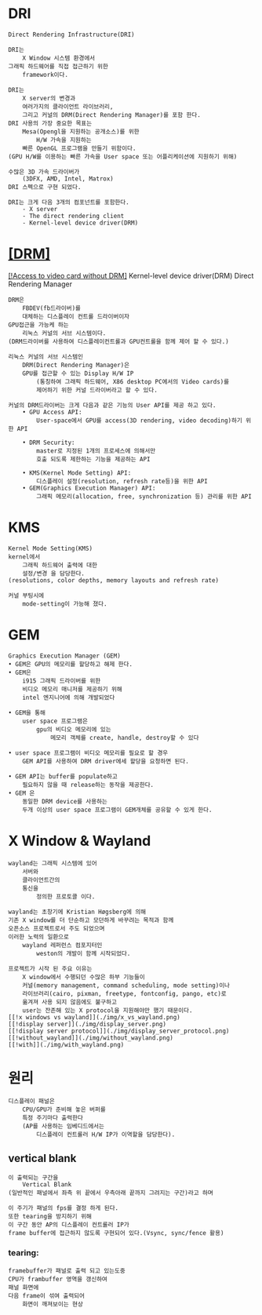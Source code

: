 # DRI
    Direct Rendering Infrastructure(DRI)

    DRI는 
        X Window 시스템 환경에서 
    그래픽 하드웨어를 직접 접근하기 위한 
        framework이다. 

    DRI는 
        X server의 변경과 
        여러가지의 클라이언트 라이브러리, 
        그리고 커널의 DRM(Direct Rendering Manager)를 포함 한다. 
    DRI 사용의 가장 중요한 목표는 
        Mesa(Opengl을 지원하는 공개소스)를 위한 
            H/W 가속을 지원하는
        빠른 OpenGL 프로그램을 만들기 위함이다. 
    (GPU H/W를 이용하는 빠른 가속을 User space 또는 어플리케이션에 지원하기 위해)

    수많은 3D 가속 드라이버가
        (3DFX, AMD, Intel, Matrox) 
    DRI 스펙으로 구현 되었다.

    DRI는 크게 다음 3개의 컴포넌트를 포함한다.
        - X server
        - The direct rendering client
        - Kernel-level device driver(DRM)


# [[DRM]](https://en.wikipedia.org/wiki/Direct_Rendering_Manager)
[[!Access to video card without DRM]](.img/Access_to_video_card_without_DRM.svg)
    Kernel-level device driver(DRM)
    Direct Rendering Manager

    DRM은 
        FBDEV(fb드라이버)를 
        대체하는 디스플레이 컨트롤 드라이버이자 
    GPU접근을 가능케 하는
        리눅스 커널의 서브 시스템이다. 
    (DRM드라이버를 사용하여 디스플레이컨트롤과 GPU컨트롤을 함께 제어 할 수 있다.)

    리눅스 커널의 서브 시스템인 
        DRM(Direct Rendering Manager)은 
        GPU를 접근할 수 있는 Display H/W IP
            (통칭하여 그래픽 하드웨어, X86 desktop PC에서의 Video cards)를 
            제어하기 위한 커널 드라이버라고 할 수 있다.

    커널의 DRM드라이버는 크게 다음과 같은 기능의 User API를 제공 하고 있다.
        • GPU Access API: 
            User-space에서 GPU를 access(3D rendering, video decoding)하기 위한 API
    
        • DRM Security:
            master로 지정된 1개의 프로세스에 의해서만 
            호출 되도록 제한하는 기능을 제공하는 API

        • KMS(Kernel Mode Setting) API: 
            디스플레이 설정(resolution, refresh rate등)을 위한 API
        • GEM(Graphics Execution Manager) API: 
            그래픽 메모리(allocation, free, synchronization 등) 관리를 위한 API

# KMS 
    Kernel Mode Setting(KMS)
    kernel에서 
        그래픽 하드웨어 출력에 대한 
        설정/변경 을 담당한다.
    (resolutions, color depths, memory layouts and refresh rate)

    커널 부팅시에 
        mode-setting이 가능해 졌다.
# GEM
    Graphics Execution Manager (GEM)
    • GEM은 GPU의 메모리를 할당하고 해제 한다.
    • GEM은 
        i915 그래픽 드라이버를 위한 
        비디오 메모리 매니저를 제공하기 위해 
        intel 엔지니어에 의해 개발되었다

    • GEM을 통해 
        user space 프로그램은 
            gpu의 비디오 메모리에 있는 
                메모리 객체를 create, handle, destroy할 수 있다

    • user space 프로그램이 비디오 메모리를 필요로 할 경우 
        GEM API를 사용하여 DRM driver에세 할당을 요청하면 된다.

    • GEM API는 buffer를 populate하고 
        필요하지 않을 때 release하는 동작을 제공한다.
    • GEM 은 
        동일한 DRM device를 사용하는 
        두개 이상의 user space 프로그램이 GEM개체를 공유할 수 있게 한다.

# X Window & Wayland

    wayland는 그래픽 시스템에 있어 
        서버와 
        클라이언트간의 
        통신을 
            정의한 프로토콜 이다. 

    wayland는 초창기에 Kristian Høgsberg에 의해 
    기존 X window를 더 단순하고 모던하게 바꾸려는 목적과 함께 
    오픈소스 프로젝트로서 주도 되었으며 
    이러한 노력의 일환으로 
        wayland 레퍼런스 컴포지터인 
            weston의 개발이 함께 시작되었다. 

    프로젝트가 시작 된 주요 이유는 
        X window에서 수행되던 수많은 하부 기능들이 
        커널(memory management, command scheduling, mode setting)이나 
        라이브러리(cairo, pixman, freetype, fontconfig, pango, etc)로 
        옮겨져 사용 되지 않음에도 불구하고 
        user는 잔존해 있는 X protocol을 지원해야만 했기 때문이다.
    [[!x windows vs wayland]](./img/x_vs_wayland.png)
    [[!display server]](./img/display_server.png)
    [[!display server protocol]](./img/display_server_protocol.png)
    [[!without_wayland]](./img/without_wayland.png)
    [[!with]](./img/with_wayland.png)

# 원리
    디스플레이 패널은 
        CPU/GPU가 준비해 놓은 버퍼를 
        특정 주기마다 출력한다
        (AP를 사용하는 임베디드에서는 
            디스플레이 컨트롤러 H/W IP가 이역할을 담당한다). 

## vertical blank
    이 출력되는 구간을 
        Vertical Blank
    (일반적인 패널에서 좌측 위 끝에서 우측아래 끝까지 그려지는 구간)라고 하며 

    이 주기가 패널의 fps를 결정 하게 된다. 
    또한 tearing을 방지하기 위해 
    이 구간 동안 AP의 디스플레이 컨트롤러 IP가 
    frame buffer에 접근하지 않도록 구현되어 있다.(Vsync, sync/fence 활용)

### tearing: 
    framebuffer가 패널로 출력 되고 있는도중 
    CPU가 frambuffer 영역을 갱신하여 
    패널 화면에 
    다음 frame이 섞여 출력되어 
        화면이 깨져보이는 현상
